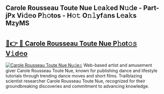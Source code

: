 ## Carole Rousseau Toute Nue L𝚎a𝚔ed N𝚞𝚍e - Part-jPx Vi𝚍𝚎o P𝚑𝚘tos - H𝚘𝚝 O𝚗𝚕yf𝚊ns L𝚎a𝚔s MzyMS

# <h2><a href="http://kfdnzxi.oniu.top/?m=Carole+Rousseau+Toute+Nue">🔗👉 🔴 Carole Rousseau Toute Nue P𝚑ot𝚘𝚜 V𝚒d𝚎o</a></h2>

[![Carole Rousseau Toute Nue Nu𝚍e𝚜](https://i.imgur.com/0qMVB7G.gif)](http://kfdnzxi.oniu.top/?m=Carole+Rousseau+Toute+Nue)
Web-based artist and amusement giver Carole Rousseau Toute Nue, known for publishing dance and lifestyle tutorials through trending dance moves and short films. Trailblazing scientist researcher Carole Rousseau Toute Nue, recognized for their groundbreaking discoveries and commitment to advancing knowledge.  
